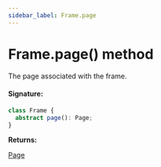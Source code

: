 ```yaml
---
sidebar_label: Frame.page
---
```


# Frame.page() method

The page associated with the frame.

#### Signature:

```typescript
class Frame {
  abstract page(): Page;
}
```

**Returns:**

[Page](./puppeteer.page.md)
